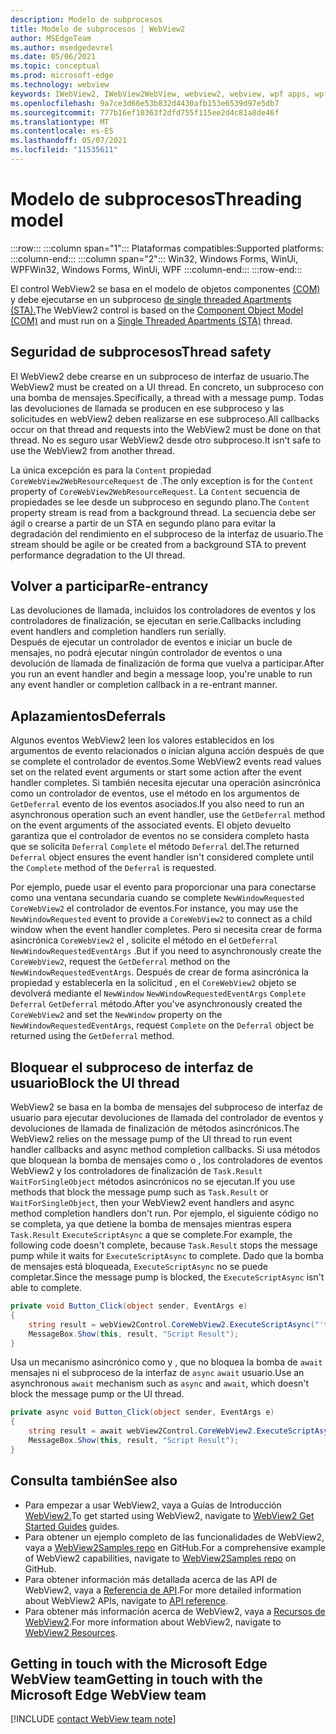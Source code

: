 ```yaml
---
description: Modelo de subprocesos
title: Modelo de subprocesos | WebView2
author: MSEdgeTeam
ms.author: msedgedevrel
ms.date: 05/06/2021
ms.topic: conceptual
ms.prod: microsoft-edge
ms.technology: webview
keywords: IWebView2, IWebView2WebView, webview2, webview, wpf apps, wpf, edge, ICoreWebView2, ICoreWebView2Host, controlador de explorador, edge html
ms.openlocfilehash: 9a7ce3d66e53b832d4430afb153e6539d97e5db7
ms.sourcegitcommit: 777b16ef10363f2dfd755f115ee2d4c81a8de46f
ms.translationtype: MT
ms.contentlocale: es-ES
ms.lasthandoff: 05/07/2021
ms.locfileid: "11535611"
---
```

# <a name="threading-model"></a><span data-ttu-id="de06a-104">Modelo de subprocesos</span><span class="sxs-lookup"><span data-stu-id="de06a-104">Threading model</span></span> 

:::row:::
   :::column span="1":::
      <span data-ttu-id="de06a-105">Plataformas compatibles:</span><span class="sxs-lookup"><span data-stu-id="de06a-105">Supported platforms:</span></span>
   :::column-end:::
   :::column span="2":::
      <span data-ttu-id="de06a-106">Win32, Windows Forms, WinUi, WPF</span><span class="sxs-lookup"><span data-stu-id="de06a-106">Win32, Windows Forms, WinUi, WPF</span></span>
   :::column-end:::
:::row-end:::  

<span data-ttu-id="de06a-107">El control WebView2 se basa en el modelo de objetos componentes [(COM)][WindowsWin32ComTheComponentObjectModel] y debe ejecutarse en un subproceso [de single threaded Apartments (STA).][WindowsWin32ComSingleThreadedApartments]</span><span class="sxs-lookup"><span data-stu-id="de06a-107">The WebView2 control is based on the [Component Object Model (COM)][WindowsWin32ComTheComponentObjectModel] and must run on a [Single Threaded Apartments (STA)][WindowsWin32ComSingleThreadedApartments] thread.</span></span>  

## <a name="thread-safety"></a><span data-ttu-id="de06a-108">Seguridad de subprocesos</span><span class="sxs-lookup"><span data-stu-id="de06a-108">Thread safety</span></span>  

<span data-ttu-id="de06a-109">El WebView2 debe crearse en un subproceso de interfaz de usuario.</span><span class="sxs-lookup"><span data-stu-id="de06a-109">The WebView2 must be created on a UI thread.</span></span>  <span data-ttu-id="de06a-110">En concreto, un subproceso con una bomba de mensajes.</span><span class="sxs-lookup"><span data-stu-id="de06a-110">Specifically, a thread with a message pump.</span></span>  <span data-ttu-id="de06a-111">Todas las devoluciones de llamada se producen en ese subproceso y las solicitudes en webView2 deben realizarse en ese subproceso.</span><span class="sxs-lookup"><span data-stu-id="de06a-111">All callbacks occur on that thread and requests into the WebView2 must be done on that thread.</span></span>  <span data-ttu-id="de06a-112">No es seguro usar WebView2 desde otro subproceso.</span><span class="sxs-lookup"><span data-stu-id="de06a-112">It isn't safe to use the WebView2 from another thread.</span></span>  

<span data-ttu-id="de06a-113">La única excepción es para la `Content` propiedad `CoreWebView2WebResourceRequest` de .</span><span class="sxs-lookup"><span data-stu-id="de06a-113">The only exception is for the `Content` property of `CoreWebView2WebResourceRequest`.</span></span>  <span data-ttu-id="de06a-114">La `Content` secuencia de propiedades se lee desde un subproceso en segundo plano.</span><span class="sxs-lookup"><span data-stu-id="de06a-114">The `Content` property stream is read from a background thread.</span></span>  <span data-ttu-id="de06a-115">La secuencia debe ser ágil o crearse a partir de un STA en segundo plano para evitar la degradación del rendimiento en el subproceso de la interfaz de usuario.</span><span class="sxs-lookup"><span data-stu-id="de06a-115">The stream should be agile or be created from a background STA to prevent performance degradation to the UI thread.</span></span>  

## <a name="re-entrancy"></a><span data-ttu-id="de06a-116">Volver a participar</span><span class="sxs-lookup"><span data-stu-id="de06a-116">Re-entrancy</span></span>  

<span data-ttu-id="de06a-117">Las devoluciones de llamada, incluidos los controladores de eventos y los controladores de finalización, se ejecutan en serie.</span><span class="sxs-lookup"><span data-stu-id="de06a-117">Callbacks including event handlers and completion handlers run serially.</span></span>  
<span data-ttu-id="de06a-118">Después de ejecutar un controlador de eventos e iniciar un bucle de mensajes, no podrá ejecutar ningún controlador de eventos o una devolución de llamada de finalización de forma que vuelva a participar.</span><span class="sxs-lookup"><span data-stu-id="de06a-118">After you run an event handler and begin a message loop, you're unable to run any event handler or completion callback in a re-entrant manner.</span></span>  

## <a name="deferrals"></a><span data-ttu-id="de06a-119">Aplazamientos</span><span class="sxs-lookup"><span data-stu-id="de06a-119">Deferrals</span></span>  

<span data-ttu-id="de06a-120">Algunos eventos WebView2 leen los valores establecidos en los argumentos de evento relacionados o inician alguna acción después de que se complete el controlador de eventos.</span><span class="sxs-lookup"><span data-stu-id="de06a-120">Some WebView2 events read values set on the related event arguments or start some action after the event handler completes.</span></span>  <span data-ttu-id="de06a-121">Si también necesita ejecutar una operación asincrónica como un controlador de eventos, use el método en los argumentos de `GetDeferral` evento de los eventos asociados.</span><span class="sxs-lookup"><span data-stu-id="de06a-121">If you also need to run an asynchronous operation such an event handler, use the `GetDeferral` method on the event arguments of the associated events.</span></span>  <span data-ttu-id="de06a-122">El objeto devuelto garantiza que el controlador de eventos no se considera completo hasta que se solicita `Deferral` `Complete` el método `Deferral` del.</span><span class="sxs-lookup"><span data-stu-id="de06a-122">The returned `Deferral` object ensures the event handler isn't considered complete until the `Complete` method of the `Deferral` is requested.</span></span>  

<span data-ttu-id="de06a-123">Por ejemplo, puede usar el evento para proporcionar una para conectarse como una ventana secundaria cuando se complete `NewWindowRequested` `CoreWebView2` el controlador de eventos.</span><span class="sxs-lookup"><span data-stu-id="de06a-123">For instance, you may use the `NewWindowRequested` event to provide a `CoreWebView2` to connect as a child window when the event handler completes.</span></span>  <span data-ttu-id="de06a-124">Pero si necesita crear de forma asincrónica `CoreWebView2` el , solicite el método en el `GetDeferral` `NewWindowRequestedEventArgs` .</span><span class="sxs-lookup"><span data-stu-id="de06a-124">But if you need to asynchronously create the `CoreWebView2`, request the `GetDeferral` method on the `NewWindowRequestedEventArgs`.</span></span>  <span data-ttu-id="de06a-125">Después de crear de forma asincrónica la propiedad y establecerla en la solicitud , en el `CoreWebView2` objeto se devolverá mediante el `NewWindow` `NewWindowRequestedEventArgs` `Complete` `Deferral` `GetDeferral` método.</span><span class="sxs-lookup"><span data-stu-id="de06a-125">After you've asynchronously created the `CoreWebView2` and set the `NewWindow` property on the `NewWindowRequestedEventArgs`, request `Complete` on the `Deferral` object be returned using the `GetDeferral` method.</span></span>  

## <a name="block-the-ui-thread"></a><span data-ttu-id="de06a-126">Bloquear el subproceso de interfaz de usuario</span><span class="sxs-lookup"><span data-stu-id="de06a-126">Block the UI thread</span></span>  

<span data-ttu-id="de06a-127">WebView2 se basa en la bomba de mensajes del subproceso de interfaz de usuario para ejecutar devoluciones de llamada del controlador de eventos y devoluciones de llamada de finalización de métodos asincrónicos.</span><span class="sxs-lookup"><span data-stu-id="de06a-127">The WebView2 relies on the message pump of the UI thread to run event handler callbacks and async method completion callbacks.</span></span>  <span data-ttu-id="de06a-128">Si usa métodos que bloquean la bomba de mensajes como o , los controladores de eventos WebView2 y los controladores de finalización de `Task.Result` `WaitForSingleObject` métodos asincrónicos no se ejecutan.</span><span class="sxs-lookup"><span data-stu-id="de06a-128">If you use methods that block the message pump such as `Task.Result` or `WaitForSingleObject`, then your WebView2 event handlers and async method completion handlers don't run.</span></span>  <span data-ttu-id="de06a-129">Por ejemplo, el siguiente código no se completa, ya que detiene la bomba de mensajes mientras espera `Task.Result` `ExecuteScriptAsync` a que se complete.</span><span class="sxs-lookup"><span data-stu-id="de06a-129">For example, the following code doesn't complete, because `Task.Result` stops the message pump while it waits for `ExecuteScriptAsync` to complete.</span></span>  <span data-ttu-id="de06a-130">Dado que la bomba de mensajes está bloqueada, `ExecuteScriptAsync` no se puede completar.</span><span class="sxs-lookup"><span data-stu-id="de06a-130">Since the message pump is blocked, the `ExecuteScriptAsync` isn't able to complete.</span></span>   

```csharp
private void Button_Click(object sender, EventArgs e)
{
    string result = webView2Control.CoreWebView2.ExecuteScriptAsync("'test'").Result;
    MessageBox.Show(this, result, "Script Result");
}
```  

<span data-ttu-id="de06a-131">Usa un mecanismo asincrónico como y , que no bloquea la bomba de `await` mensajes ni el subproceso de la interfaz de `async` `await` usuario.</span><span class="sxs-lookup"><span data-stu-id="de06a-131">Use an asynchronous `await` mechanism such as `async` and `await`, which doesn't block the message pump or the UI thread.</span></span>  

```csharp
private async void Button_Click(object sender, EventArgs e)
{
    string result = await webView2Control.CoreWebView2.ExecuteScriptAsync("'test'");
    MessageBox.Show(this, result, "Script Result");
}
```  

## <a name="see-also"></a><span data-ttu-id="de06a-132">Consulta también</span><span class="sxs-lookup"><span data-stu-id="de06a-132">See also</span></span>  

*   <span data-ttu-id="de06a-133">Para empezar a usar WebView2, vaya a Guías de Introducción [WebView2.][Webview2IndexGetStarted]</span><span class="sxs-lookup"><span data-stu-id="de06a-133">To get started using WebView2, navigate to [WebView2 Get Started Guides][Webview2IndexGetStarted] guides.</span></span>  
*   <span data-ttu-id="de06a-134">Para obtener un ejemplo completo de las funcionalidades de WebView2, vaya a [WebView2Samples repo][GithubMicrosoftedgeWebview2samples] en GitHub.</span><span class="sxs-lookup"><span data-stu-id="de06a-134">For a comprehensive example of WebView2 capabilities, navigate to [WebView2Samples repo][GithubMicrosoftedgeWebview2samples] on GitHub.</span></span>  
*   <span data-ttu-id="de06a-135">Para obtener información más detallada acerca de las API de WebView2, vaya a [Referencia de API][DotnetApiMicrosoftWebWebview2WpfWebview2].</span><span class="sxs-lookup"><span data-stu-id="de06a-135">For more detailed information about WebView2 APIs, navigate to [API reference][DotnetApiMicrosoftWebWebview2WpfWebview2].</span></span>  
*   <span data-ttu-id="de06a-136">Para obtener más información acerca de WebView2, vaya a [Recursos de WebView2][Webview2IndexNextSteps].</span><span class="sxs-lookup"><span data-stu-id="de06a-136">For more information about WebView2, navigate to [WebView2 Resources][Webview2IndexNextSteps].</span></span>  

## <a name="getting-in-touch-with-the-microsoft-edge-webview-team"></a><span data-ttu-id="de06a-137">Getting in touch with the Microsoft Edge WebView team</span><span class="sxs-lookup"><span data-stu-id="de06a-137">Getting in touch with the Microsoft Edge WebView team</span></span>  

[!INCLUDE [contact WebView team note](../includes/contact-webview-team-note.md)]  

<!-- links -->  

[Webview2IndexGetStarted]: ../index.md#get-started "Introducción: introducción a Microsoft Edge WebView2 | Microsoft Docs"  
[Webview2IndexNextSteps]: ../index.md#next-steps "Pasos siguientes: Introducción a Microsoft Edge WebView2 | Microsoft Docs"  

[DotnetApiMicrosoftWebWebview2WpfWebview2]: /dotnet/api/microsoft.web.webview2.wpf.webview2 "Clase WebView2 | Microsoft Docs"  

[WindowsWin32ComSingleThreadedApartments]: /windows/win32/com/single-threaded-apartments "Single-Threaded Apartments | Microsoft Docs"  
[WindowsWin32ComTheComponentObjectModel]: /windows/win32/com/the-component-object-model "El modelo de objetos componentes | Microsoft Docs"  

[GithubMicrosoftedgeWebview2samples]: https://github.com/MicrosoftEdge/WebView2Samples "Ejemplos de WebView2: MicrosoftEdge/WebView2Samples | GitHub"  
